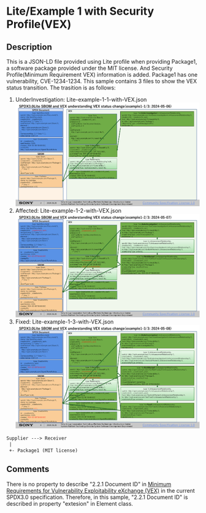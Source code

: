 # Lite/Example 1 with Security Profile(VEX)

## Description

This is a JSON-LD file provided using Lite profile when providing Package1, a software package provided under the MIT license.
And Security Profile(Minimum Requirement VEX) information is added.
Package1 has one vulnerability, CVE-1234-1234.
This sample contains 3 files to show the VEX status transition.
The trasition is as follows:
1. UnderInvestigation: Lite-example-1-1-with-VEX.json
   ![Fig1](img/Lite-example-1-1-with-VEX.png)
2. Affected: Lite-example-1-2-with-VEX.json
   ![Fig2](img/Lite-example-1-2-with-VEX.png)
3. Fixed: Lite-example-1-3-with-VEX.json
   ![Fig3](img/Lite-example-1-3-with-VEX.png) 

```
Supplier ---> Receiver
 |
 +- Package1 (MIT license)  
```

## Comments
There is no property to describe "2.2.1 Document ID" in [Minimum Requirements for Vulnerability Exploitability eXchange (VEX)](https://www.cisa.gov/resources-tools/resources/minimum-requirements-vulnerability-exploitability-exchange-vex) in the current SPDX3.0 specification.
Therefore, in this sample, "2.2.1 Document ID" is described in property "extesion" in Element class.
